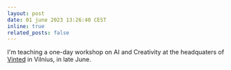```yaml
---
layout: post
date: 01 june 2023 13:26:40 CEST
inline: true
related_posts: false
---
```


I'm teaching a one-day workshop on AI and Creativity at the headquaters of <a href="https://vinted.com">Vinted</a> in Vilnius, in late June.
